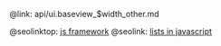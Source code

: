 @link: api/ui.baseview_$width_other.md

@seolinktop: [js framework](https://webix.com)
@seolink: [lists in javascript](https://webix.com/widget/list/)